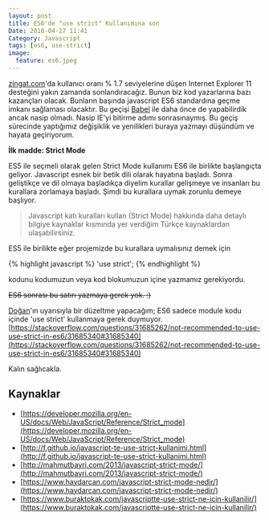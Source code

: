```yaml
---
layout: post
title: ES6'de "use strict" Kullanımına son
Date: 2018-04-27 11:41
Category: Javascript
tags: [es6, use-strict]
image:
  feature: es6.jpeg
---
```


[zingat.com](https://zingat.com)'da kullanıcı oranı % 1.7 seviyelerine düşen Internet Explorer 11 desteğini yakın zamanda sonlandıracağız. Bunun biz kod yazarlarına bazı kazançları olacak. Bunların başında javascript ES6 standardına geçme imkanı sağlaması olacaktır. Bu geçişi [Babel](https://babeljs.io/) ile daha önce de yapabilirdik ancak nasip olmadı. Nasip IE'yi bitirme adımı sonrasınaymış. Bu geçiş sürecinde yaptığımız değişiklik ve yenilikleri buraya yazmayı düşündüm ve hayata geçiriyorum.

**İlk madde: Strict Mode**

ES5 ile seçmeli olarak gelen Strict Mode kullanımı ES6 ile birlikte başlangıçta geliyor. Javascript esnek bir betik dili olarak hayatına başladı. Sonra geliştikçe ve dil olmaya başladıkça diyelim kurallar gelişmeye ve insanları bu kurallara zorlamaya başladı. Şimdi bu kurallara uymak zorunlu demeye başlıyor.

> Javascript katı kuralları kullan (Strict Mode) hakkında daha detaylı bilgiye kaynaklar kısmında yer verdiğim Türkçe kaynaklardan ulaşabilirsiniz.

ES5 ile birilikte eğer projemizde bu kurallara uymalısınız demek için 

{% highlight javascript %}
'use strict';
{% endhighlight %}

kodunu kodumuzun veya kod blokumuzun içine yazmamız gerekiyordu. 

~~ES6 sonrası bu satırı yazmaya gerek yok. :)~~

[Doğan](https://twitter.com/dodothebird)'ın uyarısıyla bir düzeltme yapacağım; ES6 sadece module kodu içinde 'use strict' kullanmaya gerek duymuyor. [https://stackoverflow.com/questions/31685262/not-recommended-to-use-use-strict-in-es6/31685340#31685340](https://stackoverflow.com/questions/31685262/not-recommended-to-use-use-strict-in-es6/31685340#31685340)

Kalın sağlıcakla.

## Kaynaklar

 - [https://developer.mozilla.org/en-US/docs/Web/JavaScript/Reference/Strict_mode](https://developer.mozilla.org/en-US/docs/Web/JavaScript/Reference/Strict_mode)
 - [http://f.github.io/javascript-te-use-strict-kullanimi.html](http://f.github.io/javascript-te-use-strict-kullanimi.html)
 - [http://mahmutbayri.com/2013/javascript-strict-mode/](http://mahmutbayri.com/2013/javascript-strict-mode/)
 - [https://www.haydarcan.com/javascript-strict-mode-nedir/](https://www.haydarcan.com/javascript-strict-mode-nedir/)
 - [https://www.buraktokak.com/javascriptte-use-strict-ne-icin-kullanilir/](https://www.buraktokak.com/javascriptte-use-strict-ne-icin-kullanilir/)